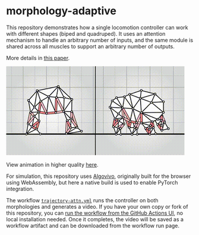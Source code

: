 # morphology-adaptive

This repository demonstrates how a single locomotion controller can work with different shapes (biped and quadruped). It uses an attention mechanism to handle an arbitrary number of inputs, and the same module is shared across all muscles to support an arbitrary number of outputs.

More details in [this paper](https://juniorrojas.com/papers/2025-morphology-adaptive.pdf).

<a href="https://www.youtube.com/watch?v=gmgyFIJz9ZY">
  <img src="media/anim.gif">
</a>

View animation in higher quality [here](https://www.youtube.com/watch?v=gmgyFIJz9ZY).

For simulation, this repository uses [Algovivo](https://github.com/juniorrojas/algovivo), originally built for the browser using WebAssembly, but here a native build is used to enable PyTorch integration.

The workflow [`trajectory-attn.yml`](.github/workflows/trajectory-attn.yml) runs the controller on both morphologies and generates a video. If you have your own copy or fork of this repository, you can [run the workflow from the GitHub Actions UI](https://docs.github.com/en/actions/managing-workflow-runs-and-deployments/managing-workflow-runs/manually-running-a-workflow), no local installation needed. Once it completes, the video will be saved as a workflow artifact and can be downloaded from the workflow run page.
